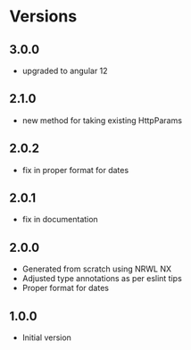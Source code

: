 # Versions

## 3.0.0

- upgraded to angular 12

## 2.1.0

- new method for taking existing HttpParams

## 2.0.2

- fix in proper format for dates
  
## 2.0.1

- fix in documentation

## 2.0.0

- Generated from scratch using NRWL NX
- Adjusted type annotations as per eslint tips
- Proper format for dates

## 1.0.0

- Initial version
